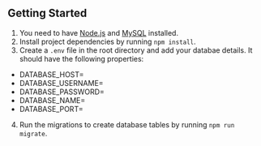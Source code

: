 ## Getting Started

1. You need to have [Node.js](https://nodejs.org/en/download) and [MySQL](https://dev.mysql.com/downloads/mysql/) installed.
2. Install project dependencies by running `npm install`.
3. Create a `.env` file in the root directory and add your databae details. It should have the following properties:

- DATABASE_HOST=
- DATABASE_USERNAME=
- DATABASE_PASSWORD=
- DATABASE_NAME=
- DATABASE_PORT=

4. Run the migrations to create database tables by running `npm run migrate`.
